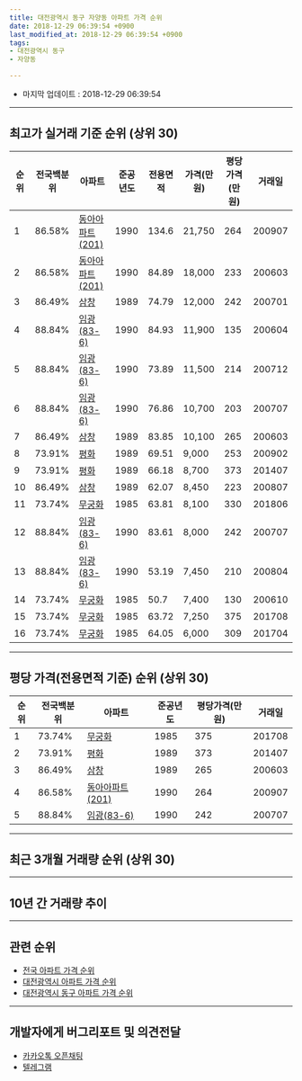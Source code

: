 ```yaml
---
title: 대전광역시 동구 자양동 아파트 가격 순위
date: 2018-12-29 06:39:54 +0900
last_modified_at: 2018-12-29 06:39:54 +0900
tags:
- 대전광역시 동구
- 자양동

---
```


* 마지막 업데이트 : 2018-12-29 06:39:54

---

## 최고가 실거래 기준 순위 (상위 30)


|순위|전국백분위|아파트|준공년도|전용면적|가격(만원)|평당가격(만원)|거래일|
|---|---|---|---|---|---|---|---|
|1|86.58%|[동아아파트(201)](https://search.naver.com/search.naver?query=%EB%8C%80%EC%A0%84%EA%B4%91%EC%97%AD%EC%8B%9C+%EB%8F%99%EA%B5%AC+%EC%9E%90%EC%96%91%EB%8F%99+%EB%8F%99%EC%95%84%EC%95%84%ED%8C%8C%ED%8A%B8%28201%29)|1990|134.6|21,750|264|200907|
|2|86.58%|[동아아파트(201)](https://search.naver.com/search.naver?query=%EB%8C%80%EC%A0%84%EA%B4%91%EC%97%AD%EC%8B%9C+%EB%8F%99%EA%B5%AC+%EC%9E%90%EC%96%91%EB%8F%99+%EB%8F%99%EC%95%84%EC%95%84%ED%8C%8C%ED%8A%B8%28201%29)|1990|84.89|18,000|233|200603|
|3|86.49%|[삼창](https://search.naver.com/search.naver?query=%EB%8C%80%EC%A0%84%EA%B4%91%EC%97%AD%EC%8B%9C+%EB%8F%99%EA%B5%AC+%EC%9E%90%EC%96%91%EB%8F%99+%EC%82%BC%EC%B0%BD)|1989|74.79|12,000|242|200701|
|4|88.84%|[임광(83-6)](https://search.naver.com/search.naver?query=%EB%8C%80%EC%A0%84%EA%B4%91%EC%97%AD%EC%8B%9C+%EB%8F%99%EA%B5%AC+%EC%9E%90%EC%96%91%EB%8F%99+%EC%9E%84%EA%B4%91%2883-6%29)|1990|84.93|11,900|135|200604|
|5|88.84%|[임광(83-6)](https://search.naver.com/search.naver?query=%EB%8C%80%EC%A0%84%EA%B4%91%EC%97%AD%EC%8B%9C+%EB%8F%99%EA%B5%AC+%EC%9E%90%EC%96%91%EB%8F%99+%EC%9E%84%EA%B4%91%2883-6%29)|1990|73.89|11,500|214|200712|
|6|88.84%|[임광(83-6)](https://search.naver.com/search.naver?query=%EB%8C%80%EC%A0%84%EA%B4%91%EC%97%AD%EC%8B%9C+%EB%8F%99%EA%B5%AC+%EC%9E%90%EC%96%91%EB%8F%99+%EC%9E%84%EA%B4%91%2883-6%29)|1990|76.86|10,700|203|200707|
|7|86.49%|[삼창](https://search.naver.com/search.naver?query=%EB%8C%80%EC%A0%84%EA%B4%91%EC%97%AD%EC%8B%9C+%EB%8F%99%EA%B5%AC+%EC%9E%90%EC%96%91%EB%8F%99+%EC%82%BC%EC%B0%BD)|1989|83.85|10,100|265|200603|
|8|73.91%|[평화](https://search.naver.com/search.naver?query=%EB%8C%80%EC%A0%84%EA%B4%91%EC%97%AD%EC%8B%9C+%EB%8F%99%EA%B5%AC+%EC%9E%90%EC%96%91%EB%8F%99+%ED%8F%89%ED%99%94)|1989|69.51|9,000|253|200902|
|9|73.91%|[평화](https://search.naver.com/search.naver?query=%EB%8C%80%EC%A0%84%EA%B4%91%EC%97%AD%EC%8B%9C+%EB%8F%99%EA%B5%AC+%EC%9E%90%EC%96%91%EB%8F%99+%ED%8F%89%ED%99%94)|1989|66.18|8,700|373|201407|
|10|86.49%|[삼창](https://search.naver.com/search.naver?query=%EB%8C%80%EC%A0%84%EA%B4%91%EC%97%AD%EC%8B%9C+%EB%8F%99%EA%B5%AC+%EC%9E%90%EC%96%91%EB%8F%99+%EC%82%BC%EC%B0%BD)|1989|62.07|8,450|223|200807|
|11|73.74%|[무궁화](https://search.naver.com/search.naver?query=%EB%8C%80%EC%A0%84%EA%B4%91%EC%97%AD%EC%8B%9C+%EB%8F%99%EA%B5%AC+%EC%9E%90%EC%96%91%EB%8F%99+%EB%AC%B4%EA%B6%81%ED%99%94)|1985|63.81|8,100|330|201806|
|12|88.84%|[임광(83-6)](https://search.naver.com/search.naver?query=%EB%8C%80%EC%A0%84%EA%B4%91%EC%97%AD%EC%8B%9C+%EB%8F%99%EA%B5%AC+%EC%9E%90%EC%96%91%EB%8F%99+%EC%9E%84%EA%B4%91%2883-6%29)|1990|83.61|8,000|242|200707|
|13|88.84%|[임광(83-6)](https://search.naver.com/search.naver?query=%EB%8C%80%EC%A0%84%EA%B4%91%EC%97%AD%EC%8B%9C+%EB%8F%99%EA%B5%AC+%EC%9E%90%EC%96%91%EB%8F%99+%EC%9E%84%EA%B4%91%2883-6%29)|1990|53.19|7,450|210|200804|
|14|73.74%|[무궁화](https://search.naver.com/search.naver?query=%EB%8C%80%EC%A0%84%EA%B4%91%EC%97%AD%EC%8B%9C+%EB%8F%99%EA%B5%AC+%EC%9E%90%EC%96%91%EB%8F%99+%EB%AC%B4%EA%B6%81%ED%99%94)|1985|50.7|7,400|130|200610|
|15|73.74%|[무궁화](https://search.naver.com/search.naver?query=%EB%8C%80%EC%A0%84%EA%B4%91%EC%97%AD%EC%8B%9C+%EB%8F%99%EA%B5%AC+%EC%9E%90%EC%96%91%EB%8F%99+%EB%AC%B4%EA%B6%81%ED%99%94)|1985|63.72|7,250|375|201708|
|16|73.74%|[무궁화](https://search.naver.com/search.naver?query=%EB%8C%80%EC%A0%84%EA%B4%91%EC%97%AD%EC%8B%9C+%EB%8F%99%EA%B5%AC+%EC%9E%90%EC%96%91%EB%8F%99+%EB%AC%B4%EA%B6%81%ED%99%94)|1985|64.05|6,000|309|201704|


---

## 평당 가격(전용면적 기준) 순위 (상위 30)


|순위|전국백분위|아파트|준공년도|평당가격(만원)|거래일|
|---|---|---|---|---|---|
|1|73.74%|[무궁화](https://search.naver.com/search.naver?query=%EB%8C%80%EC%A0%84%EA%B4%91%EC%97%AD%EC%8B%9C+%EB%8F%99%EA%B5%AC+%EC%9E%90%EC%96%91%EB%8F%99+%EB%AC%B4%EA%B6%81%ED%99%94)|1985|375|201708|
|2|73.91%|[평화](https://search.naver.com/search.naver?query=%EB%8C%80%EC%A0%84%EA%B4%91%EC%97%AD%EC%8B%9C+%EB%8F%99%EA%B5%AC+%EC%9E%90%EC%96%91%EB%8F%99+%ED%8F%89%ED%99%94)|1989|373|201407|
|3|86.49%|[삼창](https://search.naver.com/search.naver?query=%EB%8C%80%EC%A0%84%EA%B4%91%EC%97%AD%EC%8B%9C+%EB%8F%99%EA%B5%AC+%EC%9E%90%EC%96%91%EB%8F%99+%EC%82%BC%EC%B0%BD)|1989|265|200603|
|4|86.58%|[동아아파트(201)](https://search.naver.com/search.naver?query=%EB%8C%80%EC%A0%84%EA%B4%91%EC%97%AD%EC%8B%9C+%EB%8F%99%EA%B5%AC+%EC%9E%90%EC%96%91%EB%8F%99+%EB%8F%99%EC%95%84%EC%95%84%ED%8C%8C%ED%8A%B8%28201%29)|1990|264|200907|
|5|88.84%|[임광(83-6)](https://search.naver.com/search.naver?query=%EB%8C%80%EC%A0%84%EA%B4%91%EC%97%AD%EC%8B%9C+%EB%8F%99%EA%B5%AC+%EC%9E%90%EC%96%91%EB%8F%99+%EC%9E%84%EA%B4%91%2883-6%29)|1990|242|200707|


---

## 최근 3개월 거래량 순위 (상위 30)


<div style="width:100%;">
    <canvas id="deal_count_ranking" height="250"></canvas>
</div>


<script>
new Chart(document.getElementById("deal_count_ranking"), {
    type: 'horizontalBar',
    data: {
        labels: ['동아아파트(201)', '무궁화'],
        datasets: [{
            label: '실거래 수',
            data: [3, 1],
            borderColor: "rgba(255, 0, 128, 1)",
            backgroundColor: "rgba(255, 0, 128, 0.5)",
            fill: false,
        }]
    },
    options: {
        responsive: true,
        title: {
            display: true,
            text: '최근 3개월 거래량 순위'
        },
        tooltips: {
            mode: 'index',
            intersect: false,
            callbacks: {
                title: function(tooltipItems, data) {
                    return "실거래 수:";
                },
                label: function(tooltipItem, data) {
                    return data.labels[tooltipItem.index] + ": " + tooltipItem.xLabel;
                }
            }
        },
        hover: {
            mode: 'nearest',
            intersect: true
        },
        scales: {
            xAxes: [{
                display: true,
                scaleLabel: {
                    display: true,
                    labelString: '실거래 수'
                },
                ticks: {
                    suggestedMin: 0,
                }
            }],
            yAxes: [{
                display: true,
                ticks: {
                    autoSkip: false,
                    callback: function(value, index, values) {
                        if (value.length > 15)
                            return value.substr(0, 13) + "...";
                        else
                            return value;
                    }
                },
                scaleLabel: {
                    display: false,
                }
            }]
        }
    }
});

</script>


---

## 10년 간 거래량 추이


<div style="width:100%;">
    <canvas id="deal_progress" height="250"></canvas>
</div>

<script>
new Chart(document.getElementById("deal_progress"), {
    type: 'line',
    data: {
        labels: ['200812','200901','200902','200903','200904','200905','200906','200907','200908','200909','200910','200911','200912','201001','201002','201003','201004','201005','201006','201007','201008','201009','201010','201011','201012','201101','201102','201103','201104','201105','201106','201107','201108','201109','201110','201111','201112','201201','201202','201203','201204','201205','201206','201207','201208','201209','201210','201211','201212','201301','201302','201303','201304','201305','201306','201307','201308','201309','201310','201311','201312','201401','201402','201403','201404','201405','201406','201407','201408','201409','201410','201411','201412','201501','201502','201503','201504','201505','201506','201507','201508','201509','201510','201511','201512','201601','201602','201603','201604','201605','201606','201607','201608','201609','201610','201611','201612','201701','201702','201703','201704','201705','201706','201707','201708','201709','201710','201711','201712','201801','201802','201803','201804','201805','201806','201807','201808','201809','201810','201811','201812'],
        datasets: [{
            label: '실거래 수',
            pointRadius: 1,
            data: [3, 1, 4, 10, 4, 2, 2, 10, 6, 10, 4, 9, 2, 7, 6, 9, 7, 3, 2, 2, 7, 3, 8, 12, 5, 5, 2, 4, 3, 2, 5, 11, 5, 5, 0, 2, 2, 1, 1, 1, 3, 5, 2, 3, 3, 1, 4, 4, 2, 2, 2, 3, 5, 3, 6, 5, 3, 4, 6, 6, 1, 2, 0, 5, 5, 3, 9, 8, 3, 4, 3, 6, 2, 4, 2, 6, 6, 3, 3, 0, 5, 4, 4, 1, 3, 4, 4, 1, 2, 1, 2, 2, 4, 1, 8, 6, 4, 2, 3, 6, 4, 3, 8, 2, 8, 1, 2, 2, 2, 3, 4, 5, 4, 3, 1, 1, 5, 6, 0, 2, 2],
            borderColor: "rgba(255, 201, 14, 1)",
            backgroundColor: "rgba(255, 201, 14, 0.5)",
            fill: true,
        }]
    },
    options: {
        responsive: true,
        title: {
            display: true,
            text: '10년간 거래량 추이'
        },
        tooltips: {
            mode: 'index',
            intersect: false,
        },
        hover: {
            mode: 'nearest',
            intersect: true
        },
        scales: {
            xAxes: [{
                display: true,
                scaleLabel: {
                    display: true,
                    labelString: '년/월'
                }
            }],
            yAxes: [{
                display: true,
                ticks: {
                    suggestedMin: 0,
                },
                scaleLabel: {
                    display: true,
                    labelString: '실거래 수'
                }
            }]
        }
    }
});

</script>


---

## 관련 순위

- [전국 아파트 가격 순위](https://inasie.github.io/apt-ranking/전국)
- [대전광역시 아파트 가격 순위](https://inasie.github.io/apt-ranking/대전광역시)
- [대전광역시 동구 아파트 가격 순위](https://inasie.github.io/apt-ranking/대전광역시-동구)


---

## 개발자에게 버그리포트 및 의견전달

- [카카오톡 오픈채팅](https://open.kakao.com/o/gLJUAP4)
- [텔레그램](https://t.me/inasie)


